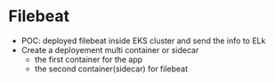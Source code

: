 # Filebeat
- POC: deployed filebeat inside EKS cluster and send the info to ELk
- Create a deployement multi container or sidecar
  - the first container for the app
  - the second container(sidecar) for filebeat